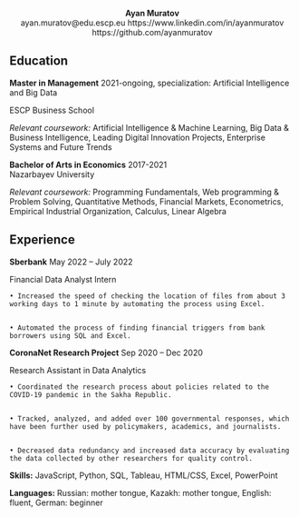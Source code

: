<p align="center">
<b>Ayan Muratov</b>
<br>ayan.muratov@edu.escp.eu https://www.linkedin.com/in/ayanmuratov
<br>https://github.com/ayanmuratov
</p>


**Education**
---

**Master in Management** 2021-ongoing, specialization: Artificial Intelligence and Big Data                                 	          

ESCP Business School                                                                                              

_Relevant coursework:_ Artificial Intelligence & Machine Learning, Big Data & Business Intelligence, Leading Digital Innovation Projects, Enterprise Systems and Future Trends

 

**Bachelor of Arts in Economics** 2017-2021                                                             	                                         
Nazarbayev University                                                                                                           

_Relevant coursework:_ Programming Fundamentals, Web programming & Problem Solving, Quantitative Methods, Financial Markets, Econometrics, Empirical Industrial Organization, Calculus, Linear Algebra


**Experience**
---

**Sberbank**                                 	                                                                       	              May 2022 – July 2022

Financial Data Analyst Intern

 


    • Increased the speed of checking the location of files from about 3 working days to 1 minute by automating the process using Excel.


    • Automated the process of finding financial triggers from bank borrowers using SQL and Excel.


     

**CoronaNet Research Project**                                                                                                       Sep 2020 – Dec 2020

Research Assistant in Data Analytics

 


    • Coordinated the research process about policies related to the COVID-19 pandemic in the Sakha Republic.


    • Tracked, analyzed, and added over 100 governmental responses, which have been further used by policymakers, academics, and journalists.


    • Decreased data redundancy and increased data accuracy by evaluating the data collected by other researchers for quality control.

 

**Skills:** JavaScript, Python, SQL, Tableau, HTML/CSS, Excel, PowerPoint

**Languages:** Russian: mother tongue, Kazakh: mother tongue, English: fluent, German: beginner
